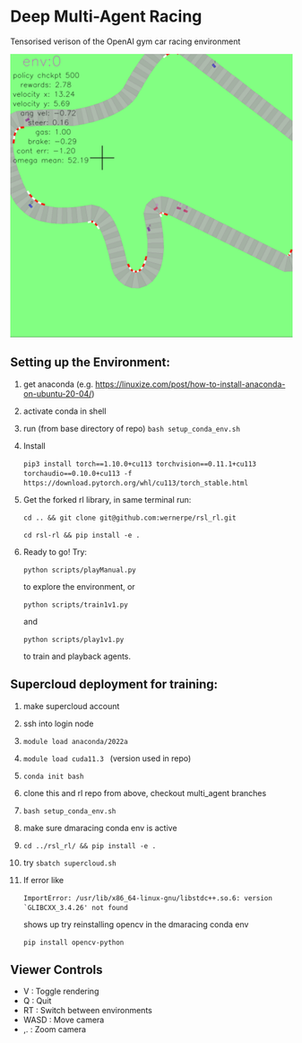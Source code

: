 # Deep Multi-Agent Racing
Tensorised verison of the OpenAI gym car racing environment

![plot](media/env.png )
## Setting up the Environment: 
1. get anaconda (e.g. https://linuxize.com/post/how-to-install-anaconda-on-ubuntu-20-04/)
2. activate conda in shell
3. run (from base directory of repo) ```bash setup_conda_env.sh```
4. Install

    ```pip3 install torch==1.10.0+cu113 torchvision==0.11.1+cu113 torchaudio==0.10.0+cu113 -f https://download.pytorch.org/whl/cu113/torch_stable.html```
5. Get the forked rl library, in same terminal run:

    ```cd .. && git clone git@github.com:wernerpe/rsl_rl.git```

    ```cd rsl-rl && pip install -e . ```

6. Ready to go! Try:

    ```python scripts/playManual.py```  

    to explore the environment, or 

    ```python scripts/train1v1.py```
    
    and 

    ```python scripts/play1v1.py```
    
    to train and playback agents.

## Supercloud deployment for training:
1. make supercloud account
2. ssh into login node
3. ```module load anaconda/2022a```
4. ```module load cuda11.3 ``` (version used in repo)
5. ```conda init bash``` 
6. clone this and rl repo from above, checkout multi_agent branches
7. ```bash setup_conda_env.sh```
8. make sure dmaracing conda env is active
9. ```cd ../rsl_rl/ && pip install -e . ```
10. try ```sbatch supercloud.sh``` 
11. If error like 

    ```ImportError: /usr/lib/x86_64-linux-gnu/libstdc++.so.6: version `GLIBCXX_3.4.26' not found``` 

    shows up try reinstalling opencv in the dmaracing conda env

    ```pip install opencv-python```

## Viewer Controls

* V     : Toggle rendering
* Q     : Quit
* RT    : Switch between environments
* WASD  : Move camera
* ,.    : Zoom camera
